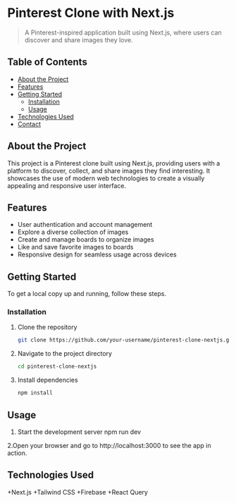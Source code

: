 # Pinterest Clone with Next.js

> A Pinterest-inspired application built using Next.js, where users can discover and share images they love.



## Table of Contents

- [About the Project](#about-the-project)
- [Features](#features)
- [Getting Started](#getting-started)
  - [Installation](#installation)
  - [Usage](#usage)
- [Technologies Used](#technologies-used)
- [Contact](#contact)

## About the Project

This project is a Pinterest clone built using Next.js, providing users with a platform to discover, collect, and share images they find interesting. It showcases the use of modern web technologies to create a visually appealing and responsive user interface.


## Features

- User authentication and account management
- Explore a diverse collection of images
- Create and manage boards to organize images
- Like and save favorite images to boards
- Responsive design for seamless usage across devices

## Getting Started

To get a local copy up and running, follow these steps.

### Installation

1. Clone the repository
   ```sh
   git clone https://github.com/your-username/pinterest-clone-nextjs.git

2. Navigate to the project directory
   ```sh
   cd pinterest-clone-nextjs

4. Install dependencies
   ```sh
   npm install

## Usage
1. Start the development server
  npm run dev

2.Open your browser and go to http://localhost:3000 to see the app in action.

## Technologies Used

+Next.js
+Tailwind CSS
+Firebase
+React Query

